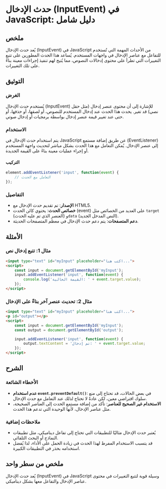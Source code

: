 <!--
Meta Description: # حدث الإدخال (InputEvent) في JavaScript: دليل شامل ## ملخص يُعد حدث الإدخال (InputEvent) في JavaScript من الأحداث المهمة التي تُستخدم للتفاعل مع عناص...
Meta Keywords: الإدخال, الحدث, حدث, input, على
-->

# حدث الإدخال (InputEvent) في JavaScript: دليل شامل

## ملخص
يُعد حدث الإدخال (InputEvent) في JavaScript من الأحداث المهمة التي تُستخدم للتفاعل مع عناصر الإدخال في واجهات المستخدم. يُساعد هذا الحدث المطورين على تتبع التغييرات التي تطرأ على محتوى إدخالات النصوص، مما يُتيح لهم تنفيذ إجراءات معينة بناءً على تلك التغييرات.

## التوثيق
### الغرض
يُستخدم حدث الإدخال (InputEvent) للإشارة إلى أن محتوى عنصر إدخال (مثل حقل نصي) قد تغير. يحدث هذا الحدث عند إدخال المستخدم للنصوص، أو لصقها، أو حذفها، أو حتى عند تغيير قيمة عنصر إدخال بواسطة برمجيات أو إدخال صوتي.

### الاستخدام
يتم استخدام حدث الإدخال في JavaScript عن طريق إضافة مستمع (EventListener) إلى عنصر الإدخال. يُمكن التعامل مع هذا الحدث بشكل مباشر لتحديث واجهة المستخدم أو إجراء عمليات معينة بناءً على القيمة الجديدة.

#### التركيب
```javascript
element.addEventListener('input', function(event) {
    // التعامل مع الحدث
});
```

### التفاصيل
- **الإصدار**: تم تقديم حدث الإدخال مع HTML5.
- **خصائص الحدث**: يحتوي كائن الحدث (event) على العديد من الخصائص مثل `target` (العنصر الذي تم عليه الحدث) و`data` (النص المدخل الجديد).
- **دعم المتصفحات**: يتم دعم حدث الإدخال في معظم المتصفحات الحديثة.

## الأمثلة
### مثال 1: تتبع إدخال نص
```html
<input type="text" id="myInput" placeholder="اكتب هنا...">
<script>
    const input = document.getElementById('myInput');
    input.addEventListener('input', function(event) {
        console.log('القيمة الحالية: ' + event.target.value);
    });
</script>
```

### مثال 2: تحديث عنصر آخر بناءً على الإدخال
```html
<input type="text" id="myInput" placeholder="اكتب هنا...">
<p id="output"></p>
<script>
    const input = document.getElementById('myInput');
    const output = document.getElementById('output');

    input.addEventListener('input', function(event) {
        output.textContent = 'تم إدخال: ' + event.target.value;
    });
</script>
```

## الشرح
### الأخطاء الشائعة
- **عدم استخدام `event.preventDefault()`**: في بعض الحالات، قد تحتاج إلى منع سلوك افتراضي معين، لكن عادةً لا تحتاج لذلك عند التعامل مع حدث الإدخال.
- **الاستخدام غير الصحيح للعناصر**: تأكد من إضافة مستمع الحدث إلى العناصر الصحيحة، مثل عناصر الإدخال، لأنها الوحيدة التي تدعم هذا الحدث.

### ملاحظات إضافية
- يُعتبر حدث الإدخال مثاليًا للتطبيقات التي تحتاج إلى تفاعل ديناميكي، مثل تطبيقات النماذج أو البحث التلقائي.
- قد يتسبب الاستخدام المفرط لهذا الحدث في زيادة الحمل على الأداء، لذا يُفضل استخدامه بحذر في التطبيقات الكبيرة.

## ملخص من سطر واحد
يُعد حدث الإدخال (InputEvent) في JavaScript وسيلة قوية لتتبع التغييرات في محتوى عناصر الإدخال والتفاعل معها بشكل ديناميكي.